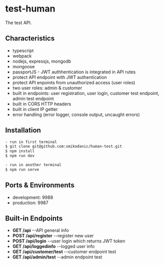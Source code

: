 # test-human
The test API.


## Characteristics
- typescript
- webpack
- nodejs, expressjs, mongodb
- mongoose
- passportJS - JWT authhentication is integrated in API rutes
- protect API endpoint with JWT authentication
- protect API enpoints from unauthorized access (user roles)
- two user roles: admin & customer
- built in endpoints: user registration, user login, customer test endpoint, admin test endpoint
- built in CORS HTTP headers
- built in client IP getter
- error handling (error logger, console output, uncaught errors)


## Installation
```bash
- run in first terminal
$ git clone git@github.com:smikodanic/human-test.git
$ npm install
$ npm run dev

- run in another terminal
$ npm run serve
```


## Ports & Environments
- development: 9988
- production: 9987


## Built-in Endpoints
- **GET /api**  --API general info
- **POST /api/register**  --register new user
- **POST /api/login**  --user login which returns JWT token
- **GET /api/loggedinfo**  --logged user info
- **GET /api/customer/test**  --customer endpoint test
- **GET /api/admin/test**  --admin endpoint test
